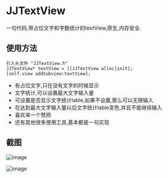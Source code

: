 # JJTextView
一句代码,带占位文字和字数统计的textView,原生,内存安全.

## 使用方法
```
引入头文件 "JJTextView.h"
JJTextView* textView = [[JJTextView alloc]init];
[self.view addSubview:textView];
```

* 有占位文字,只在没有文字的时候显示
* 文字统计,可以设置最大文字输入量
* 可设置是否显示文字统计lable,如果不设置,那么可以无限输入
* 在达到最大文字输入量以后文字统计lable变色,并且不能继续输入
* 喜欢来一个赞把
* 还有其他很多使用工具,基本都是一句实现

## 截图
![image](https://github.com/luowenqi/JJTextView/blob/master/示例代码/示例代码/截图/QQ20170422-171349.png)

![image](https://github.com/luowenqi/JJTextView/blob/master/示例代码/示例代码/截图/QQ20170422-171753.pngo)





